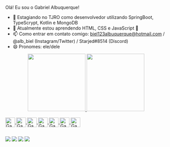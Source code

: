  Olá! Eu sou o Gabriel Albuquerque! 

- 🔭 Estagiando no TJRO como desenvolvedor utilizando SpringBoot, TypeScrypt, Kotlin e MongoDB
- 📖 Atualmente estou aprendendo HTML, CSS e JavaScript 📖
- 📫 Como entrar em contato comigo: biel123albuquerque@hotmail.com / @alb_biel (Instagram/Twitter) / Starjed#8514 (Discord)
- 😄 Pronomes: ele/dele


<div align="center">
  <a href="https://github.com/Starjed">
  <img height="180em" src="https://github-readme-stats.vercel.app/api?username=Starjed&show_icons=true&theme=dracula&include_all_commits=true&count_private=true"/>
  <img height="180em" src="https://github-readme-stats.vercel.app/api/top-langs/?username=Starjed&layout=compact&langs_count=7&theme=dracula"/>
</div>
 
 
 <div style="display: inline_block" style="align-itens: center"><br>
 
<img align="center" alt= "Gabriel-Git" height="30" widht="20" src="https://img.shields.io/badge/Kotlin-0095D5?&style=for-the-badge&logo=kotlin&logoColor=white">
  
<img align="center" alt= "Gabriel-Ts" height="30" widht="20" src="https://img.shields.io/badge/TypeScript-007ACC?style=for-the-badge&logo=typescript&logoColor=white)">
  
<img align="center" alt= "Gabriel-Intellij" height="30" widht="30" src="https://img.shields.io/badge/IntelliJ_IDEA-000000.svg?style=for-the-badge&logo=intellij-idea&logoColor=white">
  
<img align="center" alt= "Gabriel-Spring" height="30" widht="30" src="https://img.shields.io/badge/Spring_Boot-F2F4F9?style=for-the-badge&logo=spring-boot">
  
<img align="center" alt= "Gabriel-Angular" height="30" widht="30" src="https://img.shields.io/badge/Angular-DD0031?style=for-the-badge&logo=angular&logoColor=white">
  
<img align="center" alt= "Gabriel-JUnit" height="30" widht="30" src="https://img.shields.io/badge/Junit5-25A162?style=for-the-badge&logo=junit5&logoColor=white">
  
<img align="center" alt= "Gabriel-ubuntu" height="30" widht="30" src="https://img.shields.io/badge/Ubuntu-E95420?style=for-the-badge&logo=ubuntu&logoColor=white">

</div>
  
  ##
  
  <div> 
  <a href="https://instagram.com/alb_biel" target="_blank"><img src="https://img.shields.io/badge/-Instagram-%23E4405F?style=for-the-badge&logo=instagram&logoColor=white" target="_blank"></a>
  <a href = "mailto:biel123albuquerque@hotmail.com"><img src="https://img.shields.io/badge/-Gmail-%23333?style=for-the-badge&logo=gmail&logoColor=white" target="_blank"></a>
  <a href="https://www.linkedin.com/in/gabriel-moitinho-de-albuquerque-883b281a0/" target="_blank"><img src="https://img.shields.io/badge/-LinkedIn-%230077B5?style=for-the-badge&logo=linkedin&logoColor=white" target="_blank"></a> 
  <a href="Starjed#8514 target="_blank"><img src= https://img.shields.io/badge/Discord-7289DA?style=for-the-badge&logo=discord&logoColor=white target="_blank"></a> 
  </div>
  

